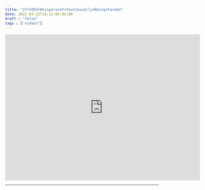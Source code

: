 ```yaml
---
title: "27+COOZ+Whispers+of+You+Casually+Being+Farmed"
date: 2022-03-25T18:12:04-04:00
draft : "false"
tags : ["videos"]
---
```


<iframe src="https://archive.org/embed/poliwat-vj-pack-mantra-of-1000-0-7/27+COOZ+Whispers+of+You+Casually+Being+Farmed+by+POLIW.AT+at+Paleblue.fm.mov" width="640" height="480" frameborder="0" webkitallowfullscreen="true" mozallowfullscreen="true" allowfullscreen></iframe>

<!--more-->

<!-- Insert embed code here  -->

___
